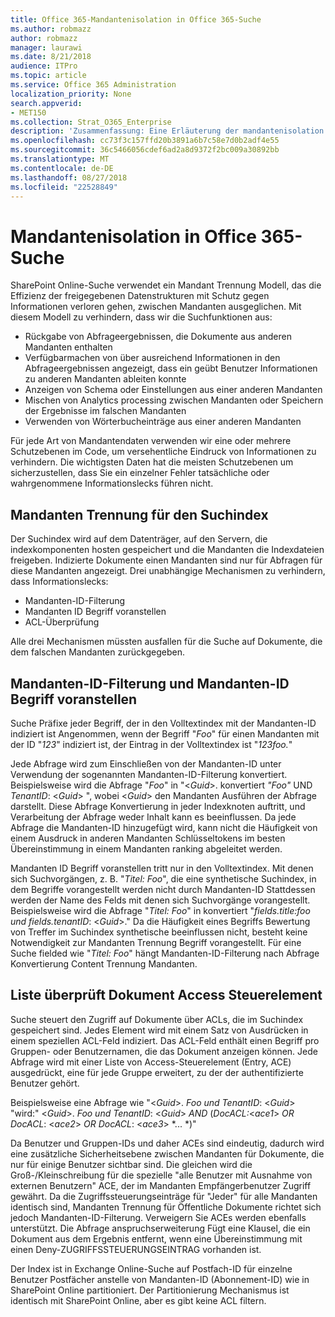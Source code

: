 ```yaml
---
title: Office 365-Mandantenisolation in Office 365-Suche
ms.author: robmazz
author: robmazz
manager: laurawi
ms.date: 8/21/2018
audience: ITPro
ms.topic: article
ms.service: Office 365 Administration
localization_priority: None
search.appverid:
- MET150
ms.collection: Strat_O365_Enterprise
description: 'Zusammenfassung: Eine Erläuterung der mandantenisolation in Office 365-Suche.'
ms.openlocfilehash: cc73f3c157ffd20b3891a6b7c58e7d0b2adf4e55
ms.sourcegitcommit: 36c5466056cdef6ad2a8d9372f2bc009a30892bb
ms.translationtype: MT
ms.contentlocale: de-DE
ms.lasthandoff: 08/27/2018
ms.locfileid: "22528849"
---
```

# <a name="tenant-isolation-in-office-365-search"></a>Mandantenisolation in Office 365-Suche
SharePoint Online-Suche verwendet ein Mandant Trennung Modell, das die Effizienz der freigegebenen Datenstrukturen mit Schutz gegen Informationen verloren gehen, zwischen Mandanten ausgeglichen. Mit diesem Modell zu verhindern, dass wir die Suchfunktionen aus:
- Rückgabe von Abfrageergebnissen, die Dokumente aus anderen Mandanten enthalten
- Verfügbarmachen von über ausreichend Informationen in den Abfrageergebnissen angezeigt, dass ein geübt Benutzer Informationen zu anderen Mandanten ableiten konnte
- Anzeigen von Schema oder Einstellungen aus einer anderen Mandanten
- Mischen von Analytics processing zwischen Mandanten oder Speichern der Ergebnisse im falschen Mandanten
- Verwenden von Wörterbucheinträge aus einer anderen Mandanten

Für jede Art von Mandantendaten verwenden wir eine oder mehrere Schutzebenen im Code, um versehentliche Eindruck von Informationen zu verhindern. Die wichtigsten Daten hat die meisten Schutzebenen um sicherzustellen, dass Sie ein einzelner Fehler tatsächliche oder wahrgenommene Informationslecks führen nicht.

## <a name="tenant-separation-for-the-search-index"></a>Mandanten Trennung für den Suchindex
Der Suchindex wird auf dem Datenträger, auf den Servern, die indexkomponenten hosten gespeichert und die Mandanten die Indexdateien freigeben. Indizierte Dokumente einen Mandanten sind nur für Abfragen für diese Mandanten angezeigt. Drei unabhängige Mechanismen zu verhindern, dass Informationslecks:
- Mandanten-ID-Filterung
- Mandanten ID Begriff voranstellen
- ACL-Überprüfung

Alle drei Mechanismen müssten ausfallen für die Suche auf Dokumente, die dem falschen Mandanten zurückgegeben.

## <a name="tenant-id-filtering-and-tenant-id-term-prefixing"></a>Mandanten-ID-Filterung und Mandanten-ID Begriff voranstellen
Suche Präfixe jeder Begriff, der in den Volltextindex mit der Mandanten-ID indiziert ist Angenommen, wenn der Begriff "*Foo*" für einen Mandanten mit der ID "*123*" indiziert ist, der Eintrag in der Volltextindex ist "*123foo.*"

Jede Abfrage wird zum Einschließen von der Mandanten-ID unter Verwendung der sogenannten Mandanten-ID-Filterung konvertiert. Beispielsweise wird die Abfrage "*Foo*" in "<*Guid*>. konvertiert *"Foo"* UND *TenantID*: <*Guid*> ", wobei <*Guid*> den Mandanten Ausführen der Abfrage darstellt. Diese Abfrage Konvertierung in jeder Indexknoten auftritt, und Verarbeitung der Abfrage weder Inhalt kann es beeinflussen. Da jede Abfrage die Mandanten-ID hinzugefügt wird, kann nicht die Häufigkeit von einem Ausdruck in anderen Mandanten Schlüsseltokens im besten Übereinstimmung in einem Mandanten ranking abgeleitet werden.

Mandanten ID Begriff voranstellen tritt nur in den Volltextindex. Mit denen sich Suchvorgängen, z. B. "*Titel: Foo*", die eine synthetische Suchindex, in dem Begriffe vorangestellt werden nicht durch Mandanten-ID Stattdessen werden der Name des Felds mit denen sich Suchvorgänge vorangestellt. Beispielsweise wird die Abfrage "*Titel: Foo*" in konvertiert "*fields.title:foo und fields.tenantID*: <*Guid*>." Da die Häufigkeit eines Begriffs Bewertung von Treffer im Suchindex synthetische beeinflussen nicht, besteht keine Notwendigkeit zur Mandanten Trennung Begriff vorangestellt. Für eine Suche fielded wie "*Titel: Foo*" hängt Mandanten-ID-Filterung nach Abfrage Konvertierung Content Trennung Mandanten.

## <a name="document-access-control-list-checks"></a>Liste überprüft Dokument Access Steuerelement
Suche steuert den Zugriff auf Dokumente über ACLs, die im Suchindex gespeichert sind. Jedes Element wird mit einem Satz von Ausdrücken in einem speziellen ACL-Feld indiziert. Das ACL-Feld enthält einen Begriff pro Gruppen- oder Benutzernamen, die das Dokument anzeigen können. Jede Abfrage wird mit einer Liste von Access-Steuerelement (Entry, ACE) ausgedrückt, eine für jede Gruppe erweitert, zu der der authentifizierte Benutzer gehört.

Beispielsweise eine Abfrage wie "<*Guid*>. *Foo und TenantID*: <*Guid*> "wird:" <*Guid*>. *Foo und TenantID*: <*Guid*> *AND* (*DocACL:*<*ace1*> *OR DocACL*: <*ace2*> *OR DocACL*: <*ace3*> *... *)"

Da Benutzer und Gruppen-IDs und daher ACEs sind eindeutig, dadurch wird eine zusätzliche Sicherheitsebene zwischen Mandanten für Dokumente, die nur für einige Benutzer sichtbar sind. Die gleichen wird die Groß-/Kleinschreibung für die spezielle "alle Benutzer mit Ausnahme von externen Benutzern" ACE, der im Mandanten Empfängerbenutzer Zugriff gewährt. Da die Zugriffssteuerungseinträge für "Jeder" für alle Mandanten identisch sind, Mandanten Trennung für Öffentliche Dokumente richtet sich jedoch Mandanten-ID-Filterung. Verweigern Sie ACEs werden ebenfalls unterstützt. Die Abfrage anspruchserweiterung Fügt eine Klausel, die ein Dokument aus dem Ergebnis entfernt, wenn eine Übereinstimmung mit einen Deny-ZUGRIFFSSTEUERUNGSEINTRAG vorhanden ist.

Der Index ist in Exchange Online-Suche auf Postfach-ID für einzelne Benutzer Postfächer anstelle von Mandanten-ID (Abonnement-ID) wie in SharePoint Online partitioniert. Der Partitionierung Mechanismus ist identisch mit SharePoint Online, aber es gibt keine ACL filtern.
